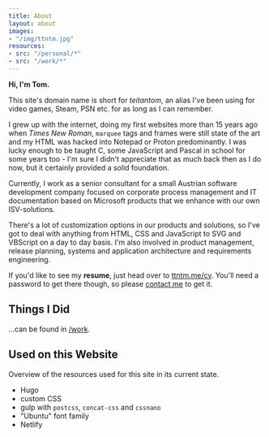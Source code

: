 ```yaml
---
title: About
layout: about
images:
- "/img/ttntm.jpg"
resources:
- src: "/personal/*"
- src: "/work/*"
---
```


**Hi, I'm Tom.**

This site's domain name is short for _teitantom_, an alias I've been using for video games, Steam, PSN etc. for as long as I can remember.

I grew up with the internet, doing my first websites more than 15 years ago when _Times New Roman_, `marquee` tags and frames were still state of the art and my HTML was hacked into Notepad or Proton predominantly. I was lucky enough to be taught C, some JavaScript and Pascal in school for some years too - I'm sure I didn't appreciate that as much back then as I do now, but it certainly provided a solid foundation.

Currently, I work as a senior consultant for a small Austrian software development company focused on corporate process management and IT documentation based on Microsoft products that we enhance with our own ISV-solutions.

There's a lot of customization options in our products and solutions, so I've got to deal with anything from HTML, CSS and JavaScript to SVG and VBScript on a day to day basis. I'm also involved in product management, release planning, systems and application architecture and requirements engineering.

If you'd like to see my **resume**, just head over to [ttntm.me/cv](/cv). You'll need a password to get there though, so please [contact me](mailto:ttntm@pm.me) to get it.

## Things I Did

...can be found in [/work](/work).

## Used on this Website

Overview of the resources used for this site in its current state.

- Hugo
- custom CSS
- gulp with `postcss`, `concat-css` and `cssnano`
- "Ubuntu" font family
- Netlify
